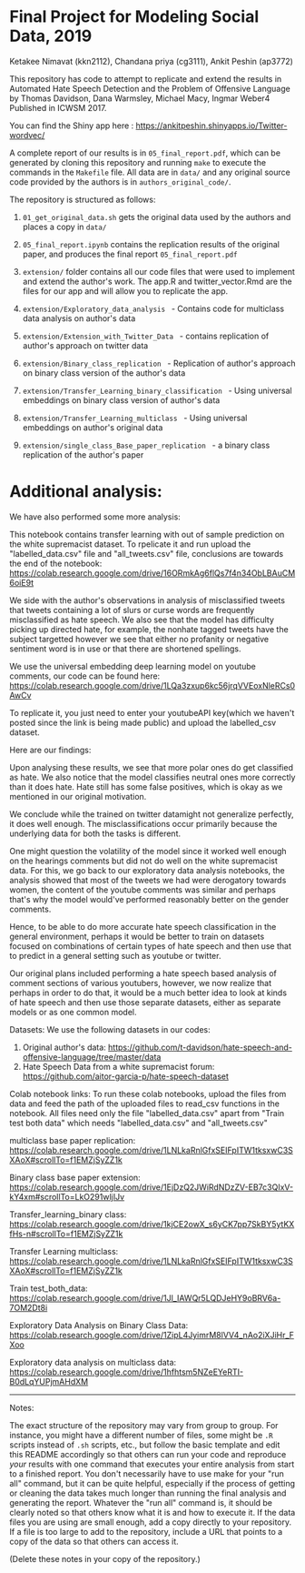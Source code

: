# Final Project for Modeling Social Data, 2019

Ketakee Nimavat (kkn2112), Chandana priya (cg3111), Ankit Peshin (ap3772)

This repository has code to attempt to replicate and extend the results in Automated Hate Speech Detection and the Problem of Offensive Language by Thomas Davidson, Dana Warmsley, Michael Macy, Ingmar Weber4 Published in ICWSM 2017.

You can find the Shiny app here :  https://ankitpeshin.shinyapps.io/Twitter-wordvec/

A complete report of our results is in `05_final_report.pdf`, which can be generated by cloning this repository and running `make` to execute the commands in the `Makefile` file. All data are in `data/` and any original source code provided by the authors is in `authors_original_code/`.

The repository is structured as follows:

1. `01_get_original_data.sh` gets the original data used by the authors and places a copy in `data/`

2. `05_final_report.ipynb` contains the replication results of the original paper, and produces the final report `05_final_report.pdf`

3. `extension/` folder contains all our code files that were used to implement and extend the author's work. The app.R and twitter_vector.Rmd are the files for our app and will allow you to replicate the app.  

4. `extension/Exploratory_data_analysis ` - Contains code for multiclass data analysis on author's data

5. `extension/Extension_with_Twitter_Data ` - contains replication of author's approach on twitter data

6. `extension/Binary_class_replication ` - Replication of author's approach on binary class version of the author's data

7. `extension/Transfer_Learning_binary_classification ` - Using universal embeddings on binary class version of author's data

8. `extension/Transfer_Learning_multiclass ` - Using universal embeddings on author's original data

9. `extension/single_class_Base_paper_replication ` - a binary class replication of the author's paper


# Additional analysis:

We have also performed some more analysis:

This notebook contains transfer learning with out of sample prediction on the white supremacist dataset. To rpelicate it and run upload the "labelled_data.csv" file and "all_tweets.csv" file, conclusions are towards the end of the notebook:
https://colab.research.google.com/drive/16ORmkAg6flQs7f4n34ObLBAuCM6oiE9t

We side with the author's observations in analysis of misclassified tweets that tweets containing a lot of slurs or curse words are frequently misclassified as hate speech.
We also see that the model has difficulty picking up directed hate, for example, the nonhate tagged tweets have the subject targetted however we see that either no profanity or negative sentiment word is in use or that there are shortened spellings.

We use the universal embedding deep learning model on youtube comments, our code can be found here:
https://colab.research.google.com/drive/1LQa3zxup6kc56jrqVVEoxNleRCs0AwCv

To replicate it, you just need to enter your youtubeAPI key(which we haven't posted since the link is being made public) and upload the labelled_csv dataset.

Here are our findings:

Upon analysing these results, we see that more polar ones do get classified as hate. We also notice that the model classifies neutral ones more correctly than it does hate. Hate still has some false positives, which is okay as we mentioned in our original motivation.

We conclude while the trained on twitter datamight not generalize perfectly, it does well enough. The misclassifications occur primarily because the underlying data for both the tasks is different.

One might question the volatility of the model since it worked well enough on the hearings comments but did not do well on the white supremacist data. For this, we go back to our exploratory data analysis notebooks, the analysis showed that most of the tweets we had were derogatory towards women, the content of the youtube comments was similar and perhaps that's why the model would've performed reasonably better on the gender comments.  

Hence, to be able to do more accurate hate speech classification in the general environment, perhaps it would be better to train on datasets focused on combinations of certain types of hate speech and then use that to predict in a general setting such as youtube or twitter. 

Our original plans included performing a hate speech based analysis of comment sections of various youtubers, however, we now realize that perhaps in order to do that, it would be a much better idea to look at kinds of hate speech and then use those separate datasets, either as separate models or as one common model. 



Datasets:
We use the following datasets in our codes:
1. Original author's data: https://github.com/t-davidson/hate-speech-and-offensive-language/tree/master/data
2. Hate Speech Data from a white supremacist forum: https://github.com/aitor-garcia-p/hate-speech-dataset

Colab notebook links:
To run these colab notebooks, upload the files from data and feed the path of the uploaded files to read_csv functions in the notebook.
All files need only the file "labelled_data.csv" apart from "Train test both data" which needs "labelled_data.csv" and "all_tweets.csv"

multiclass base paper replication: https://colab.research.google.com/drive/1LNLkaRnlGfxSEIFpITW1tksxwC3SXAoX#scrollTo=f1EMZjSyZZ1k	

Binary class base paper extension: https://colab.research.google.com/drive/1EjDzQ2JWiRdNDzZV-EB7c3QIxV-kY4xm#scrollTo=LkO291wljIJv	

Transfer_learning_binary class: https://colab.research.google.com/drive/1kjCE2owX_s6yCK7pp7SkBY5ytKXfHs-n#scrollTo=f1EMZjSyZZ1k	

Transfer Learning multiclass: https://colab.research.google.com/drive/1LNLkaRnlGfxSEIFpITW1tksxwC3SXAoX#scrollTo=f1EMZjSyZZ1k	

Train test_both_data: https://colab.research.google.com/drive/1Jl_IAWQr5LQDJeHY9oBRV6a-7OM2Dt8i	

Exploratory Data Analysis on Binary Class Data: https://colab.research.google.com/drive/1ZipL4JyimrM8lVV4_nAo2iXJiHr_FXoo	

Exploratory data analysis on multiclass data: https://colab.research.google.com/drive/1hfhtsm5NZeEYeRTI-B0dLqYUPjmAHdXM	


----

Notes:

The exact structure of the repository may vary from group to group. For instance, you might have a different number of files, some might be `.R` scripts instead of `.sh` scripts, etc., but follow the basic template and edit this README accordingly so that others can run your code and reproduce _your_ results with one command that executes your entire analysis from start to a finished report. You don't necessarily have to use make for your "run all" command, but it can be quite helpful, especially if the process of getting or cleaning the data takes much longer than running the final analysis and generating the report. Whatever the "run all" command is, it should be clearly noted so that others know what it is and how to execute it. If the data files you are using are small enough, add a copy directly to your repository. If a file is too large to add to the repository, include a URL that points to a copy of the data so that others can access it. 

(Delete these notes in your copy of the repository.)
